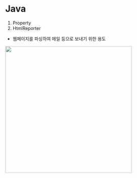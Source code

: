 # Java 

1. Property
1. HtmlReporter
- 웹페이지를 파싱하여 메일 등으로 보내기 위한 용도
<img src="https://user-images.githubusercontent.com/7992834/99236405-80db4500-283a-11eb-857f-7c01b6cb4bb0.png" width="400">
